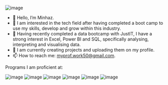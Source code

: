 ![image](https://github.com/Minhaz000555/Minhaz000555/assets/128938912/bfaa8f78-15c3-48a7-8449-4f22dfcbc30a)
- 👋 Hello, I’m Minhaz.
- 🎯 I am interested in the tech field after having completed a boot camp to use my skills, develop and grow within this industry.
- 🥇 Having recently completed a data bootcamp with JustIT, I have a strong interest in Excel, Power BI and SQL, specifically analysing, interpreting and visualising data.
- 🌱 I am currently creating projects and uploading them on my profile.
- 📫 How to reach me: myprof.work50@gmail.com.

Programs I am proficient at:

![image](https://github.com/Minhaz000555/Minhaz000555/assets/128938912/76e75bba-04f8-4302-a20f-c4ccdd6a81d5)    ![image](https://github.com/Minhaz000555/Minhaz000555/assets/128938912/a0755aa4-29b3-4d0f-bab6-2b5a4f9653ee)   ![image](https://github.com/Minhaz000555/Minhaz000555/assets/128938912/1617d73e-1da3-4411-b91a-14f6c1839492)   ![image](https://github.com/Minhaz000555/Minhaz000555/assets/128938912/015bdf25-91c8-41b7-8639-a39f1646187a)   ![image](https://github.com/Minhaz000555/Minhaz000555/assets/128938912/d661cccc-c15e-4a6c-ba6d-354b2392b659)   ![image](https://github.com/Minhaz000555/Minhaz000555/assets/128938912/560cf733-2427-4519-94fd-bdf71fcfda16)








<!---
Minhaz000555/Minhaz000555 is a ✨ special ✨ repository because its `README.md` (this file) appears on your GitHub profile.
You can click the Preview link to take a look at your changes.
--->
